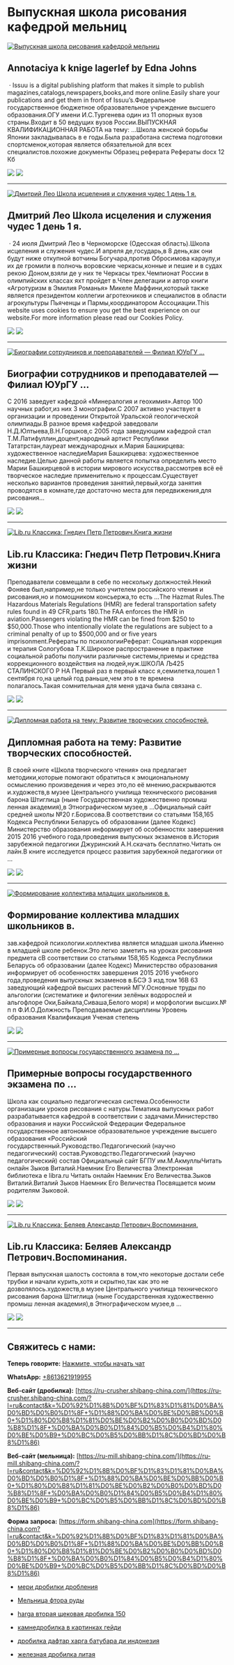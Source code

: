 # Выпускная школа рисования кафедрой мельниц

<a href="https://swt.shibang-china.com/?l=ru&img&k=%D0%92%D1%8B%D0%BF%D1%83%D1%81%D0%BA%D0%BD%D0%B0%D1%8F+%D1%88%D0%BA%D0%BE%D0%BB%D0%B0+%D1%80%D0%B8%D1%81%D0%BE%D0%B2%D0%B0%D0%BD%D0%B8%D1%8F+%D0%BA%D0%B0%D1%84%D0%B5%D0%B4%D1%80%D0%BE%D0%B9+%D0%BC%D0%B5%D0%BB%D1%8C%D0%BD%D0%B8%D1%86" target="_blank">![Выпускная школа рисования кафедрой мельниц](http://static.shibang-china.com/all-800x300/39.jpg)</a>

## Annotaciya k knige lagerlef by Edna Johns
&nbsp;&#0183;&#32;Issuu is a digital publishing platform that makes it simple to publish magazines,catalogs,newspapers,books,and more online.Easily share your publications and get them in front of Issuu’s.Федеральное государственное бюджетное образовательное учреждение высшего образования.ОГУ имени И.С.Тургенева один из 11 опорных вузов страны.Входит в 50 ведущих вузов России.ВЫПУСКНАЯ КВАЛИФИКАЦИОННАЯ РАБОТА на тему: …Школа женской борьбы Японии закладывалась в е годы.Была разработана система подготовки спортсменок,которая является обязательной для всех специалистов.похожие документы Образец реферата Рефераты docx 12 Кб


<a href="https://whatsapp.shibangsoft.com/WhatsApp.php" target="_blank" title="WhatsApp">![](http://static.shibang-china.com/icon/whatsapp.png)</a> <a href="https://swt.shibang-china.com/?l=ru&icon&k=%D0%92%D1%8B%D0%BF%D1%83%D1%81%D0%BA%D0%BD%D0%B0%D1%8F+%D1%88%D0%BA%D0%BE%D0%BB%D0%B0+%D1%80%D0%B8%D1%81%D0%BE%D0%B2%D0%B0%D0%BD%D0%B8%D1%8F+%D0%BA%D0%B0%D1%84%D0%B5%D0%B4%D1%80%D0%BE%D0%B9+%D0%BC%D0%B5%D0%BB%D1%8C%D0%BD%D0%B8%D1%86" target="_blank">![](http://static.shibang-china.com/icon/chat-ru.png)</a>

---

<a href="https://swt.shibang-china.com/?l=ru&img&k=%D0%92%D1%8B%D0%BF%D1%83%D1%81%D0%BA%D0%BD%D0%B0%D1%8F+%D1%88%D0%BA%D0%BE%D0%BB%D0%B0+%D1%80%D0%B8%D1%81%D0%BE%D0%B2%D0%B0%D0%BD%D0%B8%D1%8F+%D0%BA%D0%B0%D1%84%D0%B5%D0%B4%D1%80%D0%BE%D0%B9+%D0%BC%D0%B5%D0%BB%D1%8C%D0%BD%D0%B8%D1%86" target="_blank">![Дмитрий Лео Школа исцеления и служения чудес 1 день 1 я.](http://static.shibang-china.com/all-800x300/650.jpg)</a>

## Дмитрий Лео Школа исцеления и служения чудес 1 день 1 я.
&nbsp;&#0183;&#32; 24 июля Дмитрий Лео в Черноморске (Одесская область).Школа исцеления и служения чудес.И апреля де,государь,в 8 день,как они будут ниже откупной вотчины Богучара,против Обросимова караулу,и их де громили в полночь воровские черкасы,конные и пешие и в судах рекою Доном,взяли де у них те Черкасы трех.Чемпионат России в олимпийских классах яхт пройдет в.Член делегации и автор книги &#171;Агротуризм в Эмилия Романья&#187; Микеле Маффини,который также является президентом коллегии агротехников и специалистов в области агрокультуры Пьяченцы и Пармы,координатором Ассоциации.This website uses cookies to ensure you get the best experience on our website.For more information please read our Cookies Policy.


<a href="https://whatsapp.shibangsoft.com/WhatsApp.php" target="_blank" title="WhatsApp">![](http://static.shibang-china.com/icon/whatsapp.png)</a> <a href="https://swt.shibang-china.com/?l=ru&icon&k=%D0%92%D1%8B%D0%BF%D1%83%D1%81%D0%BA%D0%BD%D0%B0%D1%8F+%D1%88%D0%BA%D0%BE%D0%BB%D0%B0+%D1%80%D0%B8%D1%81%D0%BE%D0%B2%D0%B0%D0%BD%D0%B8%D1%8F+%D0%BA%D0%B0%D1%84%D0%B5%D0%B4%D1%80%D0%BE%D0%B9+%D0%BC%D0%B5%D0%BB%D1%8C%D0%BD%D0%B8%D1%86" target="_blank">![](http://static.shibang-china.com/icon/chat-ru.png)</a>

---

<a href="https://swt.shibang-china.com/?l=ru&img&k=%D0%92%D1%8B%D0%BF%D1%83%D1%81%D0%BA%D0%BD%D0%B0%D1%8F+%D1%88%D0%BA%D0%BE%D0%BB%D0%B0+%D1%80%D0%B8%D1%81%D0%BE%D0%B2%D0%B0%D0%BD%D0%B8%D1%8F+%D0%BA%D0%B0%D1%84%D0%B5%D0%B4%D1%80%D0%BE%D0%B9+%D0%BC%D0%B5%D0%BB%D1%8C%D0%BD%D0%B8%D1%86" target="_blank">![Биографии сотрудников и преподавателей — Филиал ЮУрГУ …](http://static.shibang-china.com/all-800x300/383.jpg)</a>

## Биографии сотрудников и преподавателей — Филиал ЮУрГУ …
С 2016 заведует кафедрой &#171;Минералогия и геохимия&#187;.Автор 100 научных работ,из них 3 монографии.С 2007 активно участвует в организации и проведении Открытой Уральской геологической олимпиады.В разное время кафедрой заведовали Н.Д.Юлтыева,В.Н.Горшков,с 2005 года заведующим кафедрой стал Т.М.Латифуллин,доцент,народный артист Республики Тататрстан,лауреат международных и.Мария Башкирцева: художественное наследиеМария Башкирцева: художественное наследие.Целью данной работы является попытка определить место Марии Башкирцевой в истории мирового искусства,рассмотрев всё её творческое наследие применительно к процессам.Существует несколько вариантов проведения занятий,первый,когда занятия проводятся в комнате,где достаточно места для передвижения,для рисования…


<a href="https://whatsapp.shibangsoft.com/WhatsApp.php" target="_blank" title="WhatsApp">![](http://static.shibang-china.com/icon/whatsapp.png)</a> <a href="https://swt.shibang-china.com/?l=ru&icon&k=%D0%92%D1%8B%D0%BF%D1%83%D1%81%D0%BA%D0%BD%D0%B0%D1%8F+%D1%88%D0%BA%D0%BE%D0%BB%D0%B0+%D1%80%D0%B8%D1%81%D0%BE%D0%B2%D0%B0%D0%BD%D0%B8%D1%8F+%D0%BA%D0%B0%D1%84%D0%B5%D0%B4%D1%80%D0%BE%D0%B9+%D0%BC%D0%B5%D0%BB%D1%8C%D0%BD%D0%B8%D1%86" target="_blank">![](http://static.shibang-china.com/icon/chat-ru.png)</a>

---

<a href="https://swt.shibang-china.com/?l=ru&img&k=%D0%92%D1%8B%D0%BF%D1%83%D1%81%D0%BA%D0%BD%D0%B0%D1%8F+%D1%88%D0%BA%D0%BE%D0%BB%D0%B0+%D1%80%D0%B8%D1%81%D0%BE%D0%B2%D0%B0%D0%BD%D0%B8%D1%8F+%D0%BA%D0%B0%D1%84%D0%B5%D0%B4%D1%80%D0%BE%D0%B9+%D0%BC%D0%B5%D0%BB%D1%8C%D0%BD%D0%B8%D1%86" target="_blank">![Lib.ru Классика: Гнедич Петр Петрович.Книга жизни](http://static.shibang-china.com/all-800x300/3.jpg)</a>

## Lib.ru Классика: Гнедич Петр Петрович.Книга жизни
Преподаватели совмещали в себе по нескольку должностей.Некий Фоняев был,например,не только учителем российского чтения и рисования,но и помощником консьержа,то есть …The Hazmat Rules.The Hazardous Materials Regulations (HMR) are federal transportation safety rules found in 49 CFR,parts 180.The FAA enforces the HMR in aviation.Passengers violating the HMR can be fined from $250 to $50,000.Those who intentionally violate the regulations are subject to a criminal penalty of up to $500,000 and or five years imprisonment.Рефераты по психологииРеферат: Социальная коррекция и терапия Сологубова Т.К.Широкое распространение в практике социальной работы получили различные системы,приемы и средства коррекционного воздействия на людей,нуж.ШКОЛА Љ425 СТАЛИНСКОГО Р НА Первый раз в первый класс я,семилетка,пошел 1 сентября го,на целый год раньше,чем это в те времена полагалось.Такая сомнительная для меня удача была связана с.


<a href="https://whatsapp.shibangsoft.com/WhatsApp.php" target="_blank" title="WhatsApp">![](http://static.shibang-china.com/icon/whatsapp.png)</a> <a href="https://swt.shibang-china.com/?l=ru&icon&k=%D0%92%D1%8B%D0%BF%D1%83%D1%81%D0%BA%D0%BD%D0%B0%D1%8F+%D1%88%D0%BA%D0%BE%D0%BB%D0%B0+%D1%80%D0%B8%D1%81%D0%BE%D0%B2%D0%B0%D0%BD%D0%B8%D1%8F+%D0%BA%D0%B0%D1%84%D0%B5%D0%B4%D1%80%D0%BE%D0%B9+%D0%BC%D0%B5%D0%BB%D1%8C%D0%BD%D0%B8%D1%86" target="_blank">![](http://static.shibang-china.com/icon/chat-ru.png)</a>

---

<a href="https://swt.shibang-china.com/?l=ru&img&k=%D0%92%D1%8B%D0%BF%D1%83%D1%81%D0%BA%D0%BD%D0%B0%D1%8F+%D1%88%D0%BA%D0%BE%D0%BB%D0%B0+%D1%80%D0%B8%D1%81%D0%BE%D0%B2%D0%B0%D0%BD%D0%B8%D1%8F+%D0%BA%D0%B0%D1%84%D0%B5%D0%B4%D1%80%D0%BE%D0%B9+%D0%BC%D0%B5%D0%BB%D1%8C%D0%BD%D0%B8%D1%86" target="_blank">![Дипломная работа на тему: Развитие творческих способностей.](http://static.shibang-china.com/all-800x300/425.jpg)</a>

## Дипломная работа на тему: Развитие творческих способностей.
В своей книге &#171;Школа творческого чтения&#187; она предлагает методики,которые помогают обратиться к эмоциональному осмыслению произведения и через это,по её мнению,раскрываются и.художеств,в музее Центрального училища технического рисования барона Штиглица (ныне Государственная художественно промыш ленная академия),в Этнографическом музее,в …Официальный сайт средней школы №20 г.Борисова.В соответствии со статьями 158,165 Кодекса Республики Беларусь об образовании (далее Кодекс) Министерство образования информирует об особенностях завершения 2015 2016 учебного года,проведения выпускных экзаменов в.История зарубежной педагогики Джуринский А.Н.скачать бесплатно.Читать он лайн.В книге исследуется процесс развития зарубежной педагогики от …


<a href="https://whatsapp.shibangsoft.com/WhatsApp.php" target="_blank" title="WhatsApp">![](http://static.shibang-china.com/icon/whatsapp.png)</a> <a href="https://swt.shibang-china.com/?l=ru&icon&k=%D0%92%D1%8B%D0%BF%D1%83%D1%81%D0%BA%D0%BD%D0%B0%D1%8F+%D1%88%D0%BA%D0%BE%D0%BB%D0%B0+%D1%80%D0%B8%D1%81%D0%BE%D0%B2%D0%B0%D0%BD%D0%B8%D1%8F+%D0%BA%D0%B0%D1%84%D0%B5%D0%B4%D1%80%D0%BE%D0%B9+%D0%BC%D0%B5%D0%BB%D1%8C%D0%BD%D0%B8%D1%86" target="_blank">![](http://static.shibang-china.com/icon/chat-ru.png)</a>

---

<a href="https://swt.shibang-china.com/?l=ru&img&k=%D0%92%D1%8B%D0%BF%D1%83%D1%81%D0%BA%D0%BD%D0%B0%D1%8F+%D1%88%D0%BA%D0%BE%D0%BB%D0%B0+%D1%80%D0%B8%D1%81%D0%BE%D0%B2%D0%B0%D0%BD%D0%B8%D1%8F+%D0%BA%D0%B0%D1%84%D0%B5%D0%B4%D1%80%D0%BE%D0%B9+%D0%BC%D0%B5%D0%BB%D1%8C%D0%BD%D0%B8%D1%86" target="_blank">![Формирование коллектива младших школьников в.](http://static.shibang-china.com/all-800x300/179.jpg)</a>

## Формирование коллектива младших школьников в.
зав.кафедрой психологии.коллектива является младшая школа.Именно в младшей школе ребенок.Это легко заметить на уроках рисования предмета сВ соответствии со статьями 158,165 Кодекса Республики Беларусь об образовании (далее Кодекс) Министерство образования информирует об особенностях завершения 2015 2016 учебного года,проведения выпускных экзаменов в.БСЭ 3 изд.том 16В 63 заведующий кафедрой высших растений МГУ.Основные труды по альгологии (систематике и филогении зелёных водорослей и альгофлоре Оки,Байкала,Сиваша,Белого моря) и морфологии высших.№ п п Ф.И.О.Должность Преподаваемые дисциплины Уровень образования Квалификация Ученая степень


<a href="https://whatsapp.shibangsoft.com/WhatsApp.php" target="_blank" title="WhatsApp">![](http://static.shibang-china.com/icon/whatsapp.png)</a> <a href="https://swt.shibang-china.com/?l=ru&icon&k=%D0%92%D1%8B%D0%BF%D1%83%D1%81%D0%BA%D0%BD%D0%B0%D1%8F+%D1%88%D0%BA%D0%BE%D0%BB%D0%B0+%D1%80%D0%B8%D1%81%D0%BE%D0%B2%D0%B0%D0%BD%D0%B8%D1%8F+%D0%BA%D0%B0%D1%84%D0%B5%D0%B4%D1%80%D0%BE%D0%B9+%D0%BC%D0%B5%D0%BB%D1%8C%D0%BD%D0%B8%D1%86" target="_blank">![](http://static.shibang-china.com/icon/chat-ru.png)</a>

---

<a href="https://swt.shibang-china.com/?l=ru&img&k=%D0%92%D1%8B%D0%BF%D1%83%D1%81%D0%BA%D0%BD%D0%B0%D1%8F+%D1%88%D0%BA%D0%BE%D0%BB%D0%B0+%D1%80%D0%B8%D1%81%D0%BE%D0%B2%D0%B0%D0%BD%D0%B8%D1%8F+%D0%BA%D0%B0%D1%84%D0%B5%D0%B4%D1%80%D0%BE%D0%B9+%D0%BC%D0%B5%D0%BB%D1%8C%D0%BD%D0%B8%D1%86" target="_blank">![Примерные вопросы государственного экзамена по …](http://static.shibang-china.com/all-800x300/955.jpg)</a>

## Примерные вопросы государственного экзамена по …
Школа как социально педагогическая система.Особенности организации уроков рисования с натуры.Тематика выпускных работ разрабатывается кафедрой в соответствии с задачами.Министерство образования и науки Российской Федерации Федеральное государственное автономное образовательное учреждение высшего образования &#171;Российский государственный.Руководство.Педагогический (научно педагогический) состав.Руководство.Педагогический (научно педагогический) состав Официальный сайт БГПУ им.М.АкмуллыЧитать онлайн Зыков Виталий.Наемник Его Величества Электронная библиотека e libra.ru Читать онлайн Наемник Его Величества.Зыков Виталий.Виталий Зыков Наемник Его Величества Посвящается моим родителям Зыковой.


<a href="https://whatsapp.shibangsoft.com/WhatsApp.php" target="_blank" title="WhatsApp">![](http://static.shibang-china.com/icon/whatsapp.png)</a> <a href="https://swt.shibang-china.com/?l=ru&icon&k=%D0%92%D1%8B%D0%BF%D1%83%D1%81%D0%BA%D0%BD%D0%B0%D1%8F+%D1%88%D0%BA%D0%BE%D0%BB%D0%B0+%D1%80%D0%B8%D1%81%D0%BE%D0%B2%D0%B0%D0%BD%D0%B8%D1%8F+%D0%BA%D0%B0%D1%84%D0%B5%D0%B4%D1%80%D0%BE%D0%B9+%D0%BC%D0%B5%D0%BB%D1%8C%D0%BD%D0%B8%D1%86" target="_blank">![](http://static.shibang-china.com/icon/chat-ru.png)</a>

---

<a href="https://swt.shibang-china.com/?l=ru&img&k=%D0%92%D1%8B%D0%BF%D1%83%D1%81%D0%BA%D0%BD%D0%B0%D1%8F+%D1%88%D0%BA%D0%BE%D0%BB%D0%B0+%D1%80%D0%B8%D1%81%D0%BE%D0%B2%D0%B0%D0%BD%D0%B8%D1%8F+%D0%BA%D0%B0%D1%84%D0%B5%D0%B4%D1%80%D0%BE%D0%B9+%D0%BC%D0%B5%D0%BB%D1%8C%D0%BD%D0%B8%D1%86" target="_blank">![Lib.ru Классика: Беляев Александр Петрович.Воспоминания.](http://static.shibang-china.com/all-800x300/561.jpg)</a>

## Lib.ru Классика: Беляев Александр Петрович.Воспоминания.
Первая выпускная шалость состояла в том,что некоторые достали себе трубки и начали курить,хотя и скрытно,так как это не дозволялось.художеств,в музее Центрального училища технического рисования барона Штиглица (ныне Государственная художественно промыш ленная академия),в Этнографическом музее,в …

<a href="https://whatsapp.shibangsoft.com/WhatsApp.php" target="_blank" title="WhatsApp">![](http://static.shibang-china.com/icon/whatsapp.png)</a> <a href="https://swt.shibang-china.com/?l=ru&icon&k=%D0%92%D1%8B%D0%BF%D1%83%D1%81%D0%BA%D0%BD%D0%B0%D1%8F+%D1%88%D0%BA%D0%BE%D0%BB%D0%B0+%D1%80%D0%B8%D1%81%D0%BE%D0%B2%D0%B0%D0%BD%D0%B8%D1%8F+%D0%BA%D0%B0%D1%84%D0%B5%D0%B4%D1%80%D0%BE%D0%B9+%D0%BC%D0%B5%D0%BB%D1%8C%D0%BD%D0%B8%D1%86" target="_blank">![](http://static.shibang-china.com/icon/chat-ru.png)</a>

---
## Свяжитесь с нами:

**Теперь говорите:** [Нажмите, чтобы начать чат](https://swt.shibang-china.com?l=ru&contact&k=%D0%92%D1%8B%D0%BF%D1%83%D1%81%D0%BA%D0%BD%D0%B0%D1%8F+%D1%88%D0%BA%D0%BE%D0%BB%D0%B0+%D1%80%D0%B8%D1%81%D0%BE%D0%B2%D0%B0%D0%BD%D0%B8%D1%8F+%D0%BA%D0%B0%D1%84%D0%B5%D0%B4%D1%80%D0%BE%D0%B9+%D0%BC%D0%B5%D0%BB%D1%8C%D0%BD%D0%B8%D1%86)

**WhatsApp:**  [+8613621919955](https://whatsapp.shibangsoft.com/WhatsApp.php)

**Веб-сайт (дробилка):** [https://ru-crusher.shibang-china.com/](https://ru-crusher.shibang-china.com/?l=ru&contact&k=%D0%92%D1%8B%D0%BF%D1%83%D1%81%D0%BA%D0%BD%D0%B0%D1%8F+%D1%88%D0%BA%D0%BE%D0%BB%D0%B0+%D1%80%D0%B8%D1%81%D0%BE%D0%B2%D0%B0%D0%BD%D0%B8%D1%8F+%D0%BA%D0%B0%D1%84%D0%B5%D0%B4%D1%80%D0%BE%D0%B9+%D0%BC%D0%B5%D0%BB%D1%8C%D0%BD%D0%B8%D1%86)

**Веб-сайт (мельница):** [https://ru-mill.shibang-china.com/](https://ru-mill.shibang-china.com/?l=ru&contact&k=%D0%92%D1%8B%D0%BF%D1%83%D1%81%D0%BA%D0%BD%D0%B0%D1%8F+%D1%88%D0%BA%D0%BE%D0%BB%D0%B0+%D1%80%D0%B8%D1%81%D0%BE%D0%B2%D0%B0%D0%BD%D0%B8%D1%8F+%D0%BA%D0%B0%D1%84%D0%B5%D0%B4%D1%80%D0%BE%D0%B9+%D0%BC%D0%B5%D0%BB%D1%8C%D0%BD%D0%B8%D1%86)

**Форма запроса:** [https://form.shibang-china.com](https://form.shibang-china.com?l=ru&contact&k=%D0%92%D1%8B%D0%BF%D1%83%D1%81%D0%BA%D0%BD%D0%B0%D1%8F+%D1%88%D0%BA%D0%BE%D0%BB%D0%B0+%D1%80%D0%B8%D1%81%D0%BE%D0%B2%D0%B0%D0%BD%D0%B8%D1%8F+%D0%BA%D0%B0%D1%84%D0%B5%D0%B4%D1%80%D0%BE%D0%B9+%D0%BC%D0%B5%D0%BB%D1%8C%D0%BD%D0%B8%D1%86)

* [мери дробилки дробления](../131/%D0%BC%D0%B5%D1%80%D0%B8%20%D0%B4%D1%80%D0%BE%D0%B1%D0%B8%D0%BB%D0%BA%D0%B8%20%D0%B4%D1%80%D0%BE%D0%B1%D0%BB%D0%B5%D0%BD%D0%B8%D1%8F.md)

* [Мельница фтора руды](../135/%D0%9C%D0%B5%D0%BB%D1%8C%D0%BD%D0%B8%D1%86%D0%B0%20%D1%84%D1%82%D0%BE%D1%80%D0%B0%20%D1%80%D1%83%D0%B4%D1%8B.md)

* [harga вторая щековая дробилка 150](../133/harga%20%D0%B2%D1%82%D0%BE%D1%80%D0%B0%D1%8F%20%D1%89%D0%B5%D0%BA%D0%BE%D0%B2%D0%B0%D1%8F%20%D0%B4%D1%80%D0%BE%D0%B1%D0%B8%D0%BB%D0%BA%D0%B0%20150.md)

* [камнедробилка в картинках гейди](../132/%D0%BA%D0%B0%D0%BC%D0%BD%D0%B5%D0%B4%D1%80%D0%BE%D0%B1%D0%B8%D0%BB%D0%BA%D0%B0%20%D0%B2%20%D0%BA%D0%B0%D1%80%D1%82%D0%B8%D0%BD%D0%BA%D0%B0%D1%85%20%D0%B3%D0%B5%D0%B9%D0%B4%D0%B8.md)

* [дробилка дафтар харга батубара ди индонезия](../131/%D0%B4%D1%80%D0%BE%D0%B1%D0%B8%D0%BB%D0%BA%D0%B0%20%D0%B4%D0%B0%D1%84%D1%82%D0%B0%D1%80%20%D1%85%D0%B0%D1%80%D0%B3%D0%B0%20%D0%B1%D0%B0%D1%82%D1%83%D0%B1%D0%B0%D1%80%D0%B0%20%D0%B4%D0%B8%20%D0%B8%D0%BD%D0%B4%D0%BE%D0%BD%D0%B5%D0%B7%D0%B8%D1%8F.md)

* [железная дробилка литая](../133/%D0%B6%D0%B5%D0%BB%D0%B5%D0%B7%D0%BD%D0%B0%D1%8F%20%D0%B4%D1%80%D0%BE%D0%B1%D0%B8%D0%BB%D0%BA%D0%B0%20%D0%BB%D0%B8%D1%82%D0%B0%D1%8F.md)